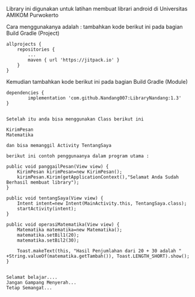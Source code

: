 Library ini digunakan untuk latihan membuat librari android di Universitas AMIKOM Purwokerto

Cara menggunakanya adalah : 
tambahkan kode berikut ini pada bagian Build Gradle (Project)

	allprojects {
		repositories {
			...
			maven { url 'https://jitpack.io' }
		}
	}
  
  Kemudian tambahkan kode berikut ini pada bagian Build Gradle (Module)
  
	dependencies {
	        implementation 'com.github.Nandang007:LibraryNandang:1.3'
	}
    
    
    Setelah itu anda bisa menggunakan Class berikut ini    
    
    KirimPesan
    Matematika
    
    dan bisa memanggil Activity TentangSaya
    
    berikut ini contoh penggunaanya dalam program utama :
    
    public void panggailPesan(View view) {
        KirimPesan kirimPesan=new KirimPesan();
        kirimPesan.Kirim(getApplicationContext(),"Selamat Anda Sudah Berhasil membuat library");
    }

    public void tentangSaya(View view) {
        Intent intent=new Intent(MainActivity.this, TentangSaya.class);
        startActivity(intent);
    }

    public void operasiMatematika(View view) {
        Matematika matematika=new Matematika();
        matematika.setBil1(20);
        matematika.setBil2(30);

        Toast.makeText(this, "Hasil Penjumlahan dari 20 + 30 adalah " +String.valueOf(matematika.getTambah()), Toast.LENGTH_SHORT).show();
    }
    
    
    Selamat belajar....
    Jangan Gampang Menyerah...
    Tetap Semangat...
    


